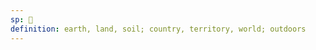 ```yaml
---
sp: 󱤰
definition: earth, land, soil; country, territory, world; outdoors
---
```

<!-- ma is about earth and land. our planet is a ma, and places on earth is ma. -->